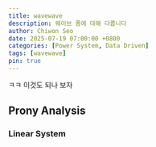 ```yaml
---
title: wavewave
description: 웨이브 폼에 대해 다룹니다
author: Chiwon Seo
date: 2025-07-19 07:00:00 +0800
categories: [Power System, Data Driven]
tags: [wavewave]
pin: true
---
```


ㅋㅋ 이것도 되나 보자

## Prony Analysis

### Linear System
